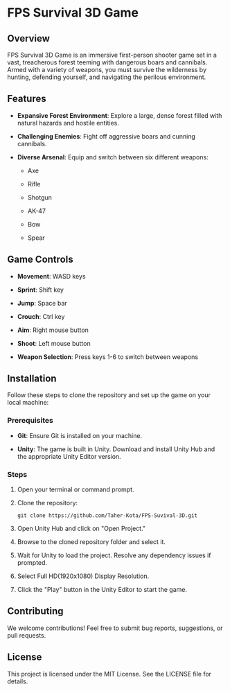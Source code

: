 FPS Survival 3D Game
====================

Overview
--------

FPS Survival 3D Game is an immersive first-person shooter game set in a vast, treacherous forest teeming with dangerous boars and cannibals. Armed with a variety of weapons, you must survive the wilderness by hunting, defending yourself, and navigating the perilous environment.

Features
--------

-   **Expansive Forest Environment**: Explore a large, dense forest filled with natural hazards and hostile entities.

-   **Challenging Enemies**: Fight off aggressive boars and cunning cannibals.

-   **Diverse Arsenal**: Equip and switch between six different weapons:

    -   Axe

    -   Rifle

    -   Shotgun

    -   AK-47

    -   Bow

    -   Spear

Game Controls
-------------

-   **Movement**: WASD keys

-   **Sprint**: Shift key

-   **Jump**: Space bar

-   **Crouch**: Ctrl key

-   **Aim**: Right mouse button

-   **Shoot**: Left mouse button

-   **Weapon Selection**: Press keys 1-6 to switch between weapons

Installation
------------

Follow these steps to clone the repository and set up the game on your local machine:

### Prerequisites

-   **Git**: Ensure Git is installed on your machine.

-   **Unity**: The game is built in Unity. Download and install Unity Hub and the appropriate Unity Editor version.

### Steps

1.  Open your terminal or command prompt.

2.  Clone the repository:

    ```
    git clone https://github.com/Taher-Kota/FPS-Suvival-3D.git
    ```

3.  Open Unity Hub and click on "Open Project."

4.  Browse to the cloned repository folder and select it.

5.  Wait for Unity to load the project. Resolve any dependency issues if prompted.

6.  Select Full HD(1920x1080) Display Resolution.

7.  Click the "Play" button in the Unity Editor to start the game.

Contributing
------------

We welcome contributions! Feel free to submit bug reports, suggestions, or pull requests.

License
-------

This project is licensed under the MIT License. See the LICENSE file for details.
